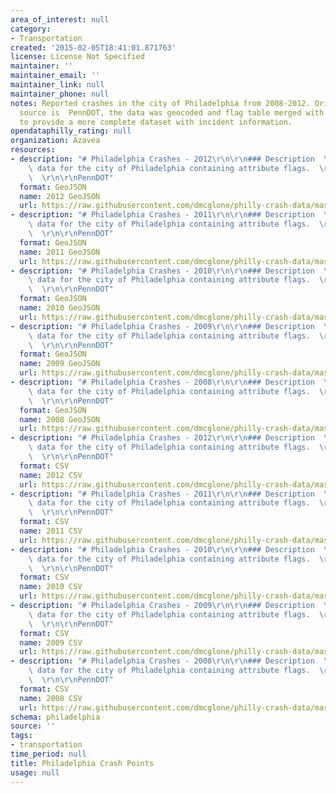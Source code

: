 ```yaml
---
area_of_interest: null
category:
- Transportation
created: '2015-02-05T18:41:01.871763'
license: License Not Specified
maintainer: ''
maintainer_email: ''
maintainer_link: null
maintainer_phone: null
notes: Reported crashes in the city of Philadelphia from 2008-2012. Original data
  source is  PennDOT, the data was geocoded and flag table merged with crash locations
  to provide a more complete dataset with incident information.
opendataphilly_rating: null
organization: Azavea
resources:
- description: "# Philadelphia Crashes - 2012\r\n\r\n### Description  \r\n\r\nCrash\
    \ data for the city of Philadelphia containing attribute flags.  \r\n\r\n### Credits\
    \  \r\n\r\nPennDOT"
  format: GeoJSON
  name: 2012 GeoJSON
  url: https://raw.githubusercontent.com/dmcglone/philly-crash-data/master/data/2012/all_crashes_2012.geojson
- description: "# Philadelphia Crashes - 2011\r\n\r\n### Description  \r\n\r\nCrash\
    \ data for the city of Philadelphia containing attribute flags.  \r\n\r\n### Credits\
    \  \r\n\r\nPennDOT"
  format: GeoJSON
  name: 2011 GeoJSON
  url: https://raw.githubusercontent.com/dmcglone/philly-crash-data/master/data/2011/all_crashes_2011.geojson
- description: "# Philadelphia Crashes - 2010\r\n\r\n### Description  \r\n\r\nCrash\
    \ data for the city of Philadelphia containing attribute flags.  \r\n\r\n### Credits\
    \  \r\n\r\nPennDOT"
  format: GeoJSON
  name: 2010 GeoJSON
  url: https://raw.githubusercontent.com/dmcglone/philly-crash-data/master/data/2010/all_crashes_2010.geojson
- description: "# Philadelphia Crashes - 2009\r\n\r\n### Description  \r\n\r\nCrash\
    \ data for the city of Philadelphia containing attribute flags.  \r\n\r\n### Credits\
    \  \r\n\r\nPennDOT"
  format: GeoJSON
  name: 2009 GeoJSON
  url: https://raw.githubusercontent.com/dmcglone/philly-crash-data/master/data/2009/all_crashes_2009.geojson
- description: "# Philadelphia Crashes - 2008\r\n\r\n### Description  \r\n\r\nCrash\
    \ data for the city of Philadelphia containing attribute flags.  \r\n\r\n### Credits\
    \  \r\n\r\nPennDOT"
  format: GeoJSON
  name: 2008 GeoJSON
  url: https://raw.githubusercontent.com/dmcglone/philly-crash-data/master/data/2008/all_crashes_2008.geojson
- description: "# Philadelphia Crashes - 2012\r\n\r\n### Description  \r\n\r\nCrash\
    \ data for the city of Philadelphia containing attribute flags.  \r\n\r\n### Credits\
    \  \r\n\r\nPennDOT"
  format: CSV
  name: 2012 CSV
  url: https://raw.githubusercontent.com/dmcglone/philly-crash-data/master/data/2012/all_crashes_2012.csv
- description: "# Philadelphia Crashes - 2011\r\n\r\n### Description  \r\n\r\nCrash\
    \ data for the city of Philadelphia containing attribute flags.  \r\n\r\n### Credits\
    \  \r\n\r\nPennDOT"
  format: CSV
  name: 2011 CSV
  url: https://raw.githubusercontent.com/dmcglone/philly-crash-data/master/data/2011/all_crashes_2011.csv
- description: "# Philadelphia Crashes - 2010\r\n\r\n### Description  \r\n\r\nCrash\
    \ data for the city of Philadelphia containing attribute flags.  \r\n\r\n### Credits\
    \  \r\n\r\nPennDOT"
  format: CSV
  name: 2010 CSV
  url: https://raw.githubusercontent.com/dmcglone/philly-crash-data/master/data/2010/all_crashes_2010.csv
- description: "# Philadelphia Crashes - 2009\r\n\r\n### Description  \r\n\r\nCrash\
    \ data for the city of Philadelphia containing attribute flags.  \r\n\r\n### Credits\
    \  \r\n\r\nPennDOT"
  format: CSV
  name: 2009 CSV
  url: https://raw.githubusercontent.com/dmcglone/philly-crash-data/master/data/2009/all_crashes_2009.csv
- description: "# Philadelphia Crashes - 2008\r\n\r\n### Description  \r\n\r\nCrash\
    \ data for the city of Philadelphia containing attribute flags.  \r\n\r\n### Credits\
    \  \r\n\r\nPennDOT"
  format: CSV
  name: 2008 CSV
  url: https://raw.githubusercontent.com/dmcglone/philly-crash-data/master/data/2008/all_crashes_2008.csv
schema: philadelphia
source: ''
tags:
- transportation
time_period: null
title: Philadelphia Crash Points
usage: null
---
```

